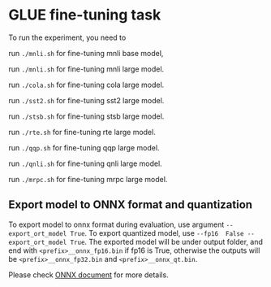 # GLUE fine-tuning task
To run the experiment, you need to

run `./mnli.sh` for fine-tuning mnli base model, 

run `./mnli.sh` for fine-tuning mnli large model.

run `./cola.sh` for fine-tuning cola large model.

run `./sst2.sh` for fine-tuning sst2 large model.

run `./stsb.sh` for fine-tuning stsb large model.

run `./rte.sh` for fine-tuning rte large model.

run `./qqp.sh` for fine-tuning qqp large model.

run `./qnli.sh` for fine-tuning qnli large model.

run `./mrpc.sh` for fine-tuning mrpc large model.

## Export model to ONNX format and quantization

To export model to onnx format during evaluation, use argument `--export_ort_model True`. 
To export quantized model, use `--fp16  False --export_ort_model True`.
The exported model will be under output folder, and end with 
`<prefix>__onnx_fp16.bin` if fp16 is True, otherwise the outputs will be `<prefix>__onnx_fp32.bin` and `<prefix>__onnx_qt.bin`.


Please check [ONNX document](https://onnxruntime.ai/docs/performance/quantization.html) for more details.
